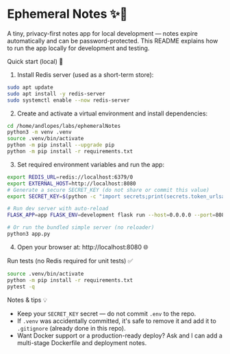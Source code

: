 # Ephemeral Notes ✨📝

A tiny, privacy-first notes app for local development — notes expire automatically and can be password-protected. This README explains how to run the app locally for development and testing.

Quick start (local) 🚀

1) Install Redis server (used as a short-term store):

```bash
sudo apt update
sudo apt install -y redis-server
sudo systemctl enable --now redis-server
```

2) Create and activate a virtual environment and install dependencies:

```bash
cd /home/andlopes/labs/ephemeralNotes
python3 -m venv .venv
source .venv/bin/activate
python -m pip install --upgrade pip
python -m pip install -r requirements.txt
```

3) Set required environment variables and run the app:

```bash
export REDIS_URL=redis://localhost:6379/0
export EXTERNAL_HOST=http://localhost:8080
# Generate a secure SECRET_KEY (do not share or commit this value)
export SECRET_KEY=$(python -c "import secrets;print(secrets.token_urlsafe(32))")

# Run dev server with auto-reload
FLASK_APP=app FLASK_ENV=development flask run --host=0.0.0.0 --port=8080

# Or run the bundled simple server (no reloader)
python3 app.py
```

4) Open your browser at: http://localhost:8080 🌐

Run tests (no Redis required for unit tests) ✅

```bash
source .venv/bin/activate
python -m pip install -r requirements.txt
pytest -q
```

Notes & tips 💡
- Keep your `SECRET_KEY` secret — do not commit `.env` to the repo.
- If `.venv` was accidentally committed, it's safe to remove it and add it to `.gitignore` (already done in this repo).
- Want Docker support or a production-ready deploy? Ask and I can add a multi-stage Dockerfile and deployment notes.

